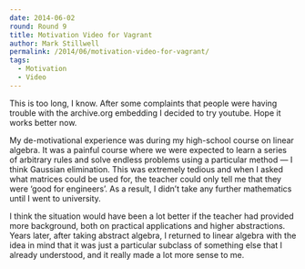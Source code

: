 ```yaml
---
date: 2014-06-02
round: Round 9
title: Motivation Video for Vagrant
author: Mark Stillwell
permalink: /2014/06/motivation-video-for-vagrant/
tags:
  - Motivation
  - Video
---
```

This is too long, I know. After some complaints that people were having trouble with the archive.org embedding I decided to try youtube. Hope it works better now.

My de-motivational experience was during my high-school course on linear algebra. It was a painful course where we were expected to learn a series of arbitrary rules and solve endless problems using a particular method &#8212; I think Gaussian elimination. This was extremely tedious and when I asked what matrices could be used for, the teacher could only tell me that they were &#8216;good for engineers&#8217;. As a result, I didn&#8217;t take any further mathematics until I went to university.

I think the situation would have been a lot better if the teacher had provided more background, both on practical applications and higher abstractions. Years later, after taking abstract algebra, I returned to linear algebra with the idea in mind that it was just a particular subclass of something else that I already understood, and it really made a lot more sense to me.

